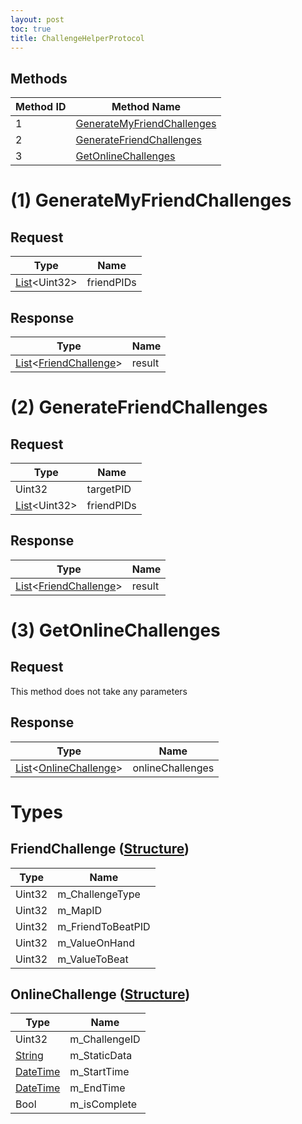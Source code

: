 ```yaml
---
layout: post
toc: true
title: ChallengeHelperProtocol
---
```


## Methods

| Method ID | Method Name                                                 |
| --------- | ----------------------------------------------------------- |
| 1         | [GenerateMyFriendChallenges](#1-generatemyfriendchallenges) |
| 2         | [GenerateFriendChallenges](#2-generatefriendchallenges)     |
| 3         | [GetOnlineChallenges](#3-getonlinechallenges)               |

# (1) GenerateMyFriendChallenges

## Request
| Type                     | Name       |
| ------------------------ | ---------- |
| [List]&#x3C;Uint32&#x3E; | friendPIDs |

## Response
| Type                                                            | Name   |
| --------------------------------------------------------------- | ------ |
| [List]&#x3C;[FriendChallenge](#friendchallenge-structure)&#x3E; | result |

# (2) GenerateFriendChallenges

## Request
| Type                     | Name       |
| ------------------------ | ---------- |
| Uint32                   | targetPID  |
| [List]&#x3C;Uint32&#x3E; | friendPIDs |

## Response
| Type                                                            | Name   |
| --------------------------------------------------------------- | ------ |
| [List]&#x3C;[FriendChallenge](#friendchallenge-structure)&#x3E; | result |

# (3) GetOnlineChallenges

## Request
This method does not take any parameters

## Response
| Type                                                            | Name             |
| --------------------------------------------------------------- | ---------------- |
| [List]&#x3C;[OnlineChallenge](#onlinechallenge-structure)&#x3E; | onlineChallenges |

# Types

## FriendChallenge ([Structure])
| Type   | Name              |
| ------ | ----------------- |
| Uint32 | m_ChallengeType   |
| Uint32 | m_MapID           |
| Uint32 | m_FriendToBeatPID |
| Uint32 | m_ValueOnHand     |
| Uint32 | m_ValueToBeat     |

## OnlineChallenge ([Structure])
| Type       | Name          |
| ---------- | ------------- |
| Uint32     | m_ChallengeID |
| [String]   | m_StaticData  |
| [DateTime] | m_StartTime   |
| [DateTime] | m_EndTime     |
| Bool       | m_isComplete  |

[Structure]: /docs/nex/types#structure
[List]: /docs/nex/types#list
[String]: /docs/nex/types#string
[DateTime]: /docs/nex/types#datetime

